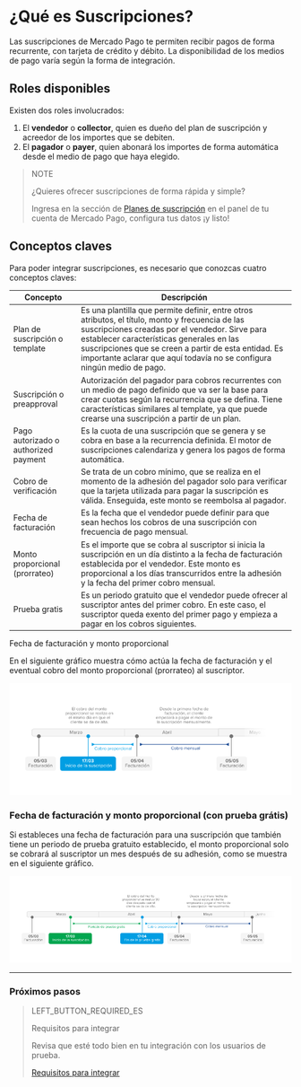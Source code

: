 # ¿Qué es Suscripciones?

Las suscripciones de Mercado Pago te permiten recibir pagos de forma recurrente, con tarjeta de crédito y débito. La disponibilidad de los medios de pago varía según la forma de integración.

## Roles disponibles

Existen dos roles involucrados:
1. El __vendedor__ o __collector__, quien es dueño del plan de suscripción y acreedor de los importes que se debiten.
1. El __pagador__ o __payer__, quien abonará los importes de forma automática desde el medio de pago que haya elegido.

> NOTE
> 
> ¿Quieres ofrecer suscripciones de forma rápida y simple?
> 
> Ingresa en la sección de [Planes de suscripción](https://www.mercadopago[FAKER][URL][DOMAIN]/subscription-plans) en el panel de tu cuenta de Mercado Pago, configura tus datos ¡y listo!


## Conceptos claves

Para poder integrar suscripciones, es necesario que conozcas cuatro conceptos claves:

| Concepto | Descripción |
| --- |	--- |
| Plan de suscripción o template | Es una plantilla que permite definir, entre otros atributos, el título, monto y frecuencia de las suscripciones creadas por el vendedor. Sirve para establecer características generales en las suscripciones que se creen a partir de esta entidad. Es importante aclarar que aquí todavía no se configura ningún medio de pago.|
| Suscripción o preapproval | Autorización del pagador para cobros recurrentes con un medio de pago definido que va ser la base para crear cuotas según la recurrencia que se defina. Tiene características similares al template, ya que puede crearse una suscripción a partir de un plan. |
| Pago autorizado o authorized payment | Es la cuota de una suscripción que se genera y se cobra en base a la recurrencia definida. El motor de suscripciones calendariza y genera los pagos de forma automática. |
| Cobro de verificación | Se trata de un cobro mínimo, que se realiza en el momento de la adhesión del pagador solo para verificar que la tarjeta utilizada para pagar la suscripción es válida. Enseguida, este monto se reembolsa al pagador. |
| Fecha de facturación | Es la fecha que el vendedor puede definir para que sean hechos los cobros de una suscripción con frecuencia de pago mensual. |
| Monto proporcional (prorrateo) | Es el importe que se cobra al suscriptor si inicia la suscripción en un día distinto a la fecha de facturación establecida por el vendedor. Este monto es proporcional a los días transcurridos entre la adhesión y la fecha del primer cobro mensual. |
| Prueba gratis | Es un periodo gratuito que el vendedor puede ofrecer al suscriptor antes del primer cobro. En este caso, el suscriptor queda exento del primer pago y empieza a pagar en los cobros siguientes. |


Fecha de facturación y monto proporcional

En el siguiente gráfico muestra cómo actúa la fecha de facturación y el eventual cobro del monto proporcional (prorrateo) al suscriptor.

![Basic-subscriptions](/images/subscriptions/linea-cobro-ES.png)


### Fecha de facturación y monto proporcional (con prueba grátis)

Si estableces una fecha de facturación para una suscripción que también tiene un periodo de prueba gratuito establecido, el monto proporcional solo se cobrará al suscriptor un mes después de su adhesión, como se muestra en el siguiente gráfico.

![Basic-subscriptions](/images/subscriptions/linea-cobro-trial-ES.png)

------------
### Próximos pasos
> LEFT_BUTTON_REQUIRED_ES
>
> Requisitos para integrar
>
> Revisa que esté todo bien en tu integración con los usuarios de prueba.
>
> [Requisitos para integrar](https://www.mercadopago[FAKER][URL][DOMAIN]/developers/es/guides/online-payments/subscriptions/previous-requirements)
